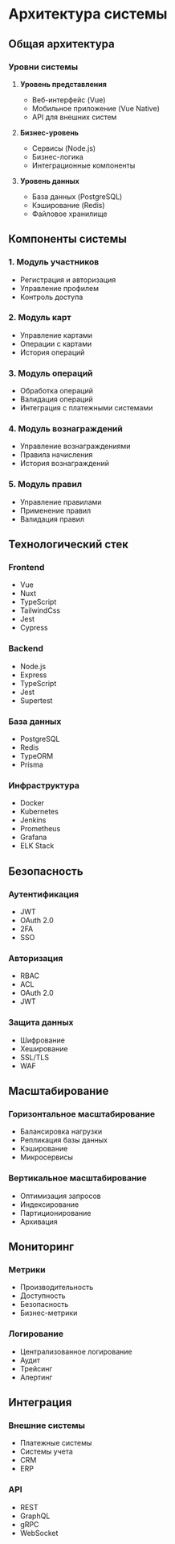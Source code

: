 # Архитектура системы

## Общая архитектура

### Уровни системы
1. **Уровень представления**
   - Веб-интерфейс (Vue)
   - Мобильное приложение (Vue Native)
   - API для внешних систем

2. **Бизнес-уровень**
   - Сервисы (Node.js)
   - Бизнес-логика
   - Интеграционные компоненты

3. **Уровень данных**
   - База данных (PostgreSQL)
   - Кэширование (Redis)
   - Файловое хранилище

## Компоненты системы

### 1. Модуль участников
- Регистрация и авторизация
- Управление профилем
- Контроль доступа

### 2. Модуль карт
- Управление картами
- Операции с картами
- История операций

### 3. Модуль операций
- Обработка операций
- Валидация операций
- Интеграция с платежными системами

### 4. Модуль вознаграждений
- Управление вознаграждениями
- Правила начисления
- История вознаграждений

### 5. Модуль правил
- Управление правилами
- Применение правил
- Валидация правил

## Технологический стек

### Frontend
- Vue
- Nuxt
- TypeScript
- TailwindCss
- Jest
- Cypress

### Backend
- Node.js
- Express
- TypeScript
- Jest
- Supertest

### База данных
- PostgreSQL
- Redis
- TypeORM
- Prisma

### Инфраструктура
- Docker
- Kubernetes
- Jenkins
- Prometheus
- Grafana
- ELK Stack

## Безопасность

### Аутентификация
- JWT
- OAuth 2.0
- 2FA
- SSO

### Авторизация
- RBAC
- ACL
- OAuth 2.0
- JWT

### Защита данных
- Шифрование
- Хеширование
- SSL/TLS
- WAF

## Масштабирование

### Горизонтальное масштабирование
- Балансировка нагрузки
- Репликация базы данных
- Кэширование
- Микросервисы

### Вертикальное масштабирование
- Оптимизация запросов
- Индексирование
- Партиционирование
- Архивация

## Мониторинг

### Метрики
- Производительность
- Доступность
- Безопасность
- Бизнес-метрики

### Логирование
- Централизованное логирование
- Аудит
- Трейсинг
- Алертинг

## Интеграция

### Внешние системы
- Платежные системы
- Системы учета
- CRM
- ERP

### API
- REST
- GraphQL
- gRPC
- WebSocket 